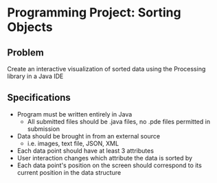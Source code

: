 # Programming Project: Sorting Objects

## Problem
  Create an interactive visualization of sorted data using the Processing library in a Java IDE

## Specifications
  * Program must be written entirely in Java
    * All submitted files should be .java files, no .pde files permitted in submission
  * Data should be brought in from an external source
    * i.e. images, text file, JSON, XML
  * Each data point should have at least 3 attributes
  * User interaction changes which attribute the data is sorted by
  * Each data point's position on the screen should correspond to its current position in the data structure
